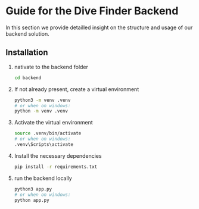 # Guide for the Dive Finder Backend

In this section we provide detailled insight on the structure and usage of our backend solution.

## Installation

1. nativate to the backend folder

   ```bash
   cd backend
   ```

2. If not already present, create a virtual environment

   ```bash
   python3 -m venv .venv
   # or when on windows:
   python -m venv .venv
   ```

3. Activate the virtual environment

   ```bash
   source .venv/bin/activate
   # or when on windows:
   .venv\Scripts\activate

   ```

4. Install the necessary dependencies

   ```bash
   pip install -r requirements.txt
   ```

5. run the backend locally
   ```bash
   python3 app.py
   # or when on windows:
   python app.py
   ```


